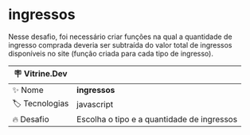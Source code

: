 # ingressos
Nesse desafio, foi necessário criar funções na qual a quantidade de ingresso comprada deveria ser subtraída do valor total de ingressos disponíveis no site (função criada para cada tipo de ingresso).

| :placard: Vitrine.Dev |     |
| -------------  | --- |
| :sparkles: Nome        | **ingressos**
| :label: Tecnologias | javascript
| :fire: Desafio     | Escolha o tipo e a quantidade de ingressos
